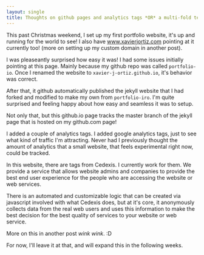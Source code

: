 ```yaml
---
layout: single
title: Thoughts on github pages and analytics tags *OR* a multi-fold teaser for other future posts!
---
```


This past Christmas weekend, I set up my first portfolio website, it's up and running for the world to see! I also have www.xavierjortiz.com pointing at it currently too! (more on setting up my custom domain in another post).

I was pleaseantly surprised how easy it was! I had some issues initially pointing at this page. Mainly because my github repo was called `portfolio-io`. Once I renamed the website to `xavier-j-ortiz.github.io`, it's behavior was correct.

After that, it github automatically published the jekyll website that I had forked and modified to make my own from `portfolio-iro`. I'm quite surprised and feeling happy about how easy and seamless it was to setup.

Not only that, but this github.io page tracks the master branch of the jekyll page that is hosted on my github.com page!

I added a couple of analytics tags. I added google analytics tags, just to see what kind of traffic I'm attracting. Never had I previously thought the amount of analytics that a small website, that feels experimental right now, could be tracked.

In this website, there are tags from Cedexis. I currently work for them. We provide a service that allows website admins and companies to provide the best end user experience for the people who are accessing the website or web services.

There is an automated and customizable logic that can be created via javascript involved with what Cedexis does, but at it's core, it anonymously collects data from the real web users and uses this information to make the best decision for the best quality of services to your website or web service.

More on this in another post *wink* *wink*. :D

For now, I'll leave it at that, and will expand this in the following weeks.